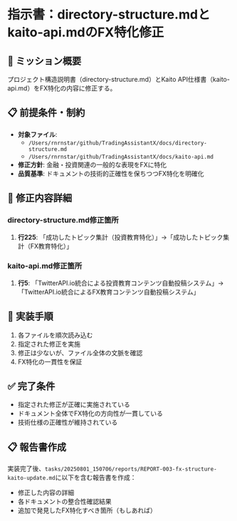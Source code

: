 # 指示書：directory-structure.mdとkaito-api.mdのFX特化修正

## 🎯 ミッション概要
プロジェクト構造説明書（directory-structure.md）とKaito API仕様書（kaito-api.md）をFX特化の内容に修正する。

## 📋 前提条件・制約
- **対象ファイル**: 
  - `/Users/rnrnstar/github/TradingAssistantX/docs/directory-structure.md`
  - `/Users/rnrnstar/github/TradingAssistantX/docs/kaito-api.md`
- **修正方針**: 金融・投資関連の一般的な表現をFXに特化
- **品質基準**: ドキュメントの技術的正確性を保ちつつFX特化を明確化

## 🔧 修正内容詳細

### directory-structure.md修正箇所
1. **行225**: 「成功したトピック集計（投資教育特化）」→「成功したトピック集計（FX教育特化）」

### kaito-api.md修正箇所
1. **行5**: 「TwitterAPI.io統合による投資教育コンテンツ自動投稿システム」→「TwitterAPI.io統合によるFX教育コンテンツ自動投稿システム」

## 📝 実装手順
1. 各ファイルを順次読み込む
2. 指定された修正を実施
3. 修正は少ないが、ファイル全体の文脈を確認
4. FX特化の一貫性を保証

## ✅ 完了条件
- 指定された修正が正確に実施されている
- ドキュメント全体でFX特化の方向性が一貫している
- 技術仕様の正確性が維持されている

## 📋 報告書作成
実装完了後、`tasks/20250801_150706/reports/REPORT-003-fx-structure-kaito-update.md`に以下を含む報告書を作成：
- 修正した内容の詳細
- 各ドキュメントの整合性確認結果
- 追加で発見したFX特化すべき箇所（もしあれば）